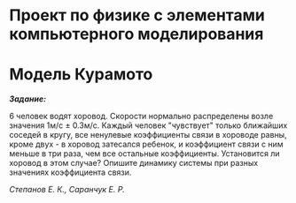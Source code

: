 # Проект по физике с элементами компьютерного моделирования
# Модель Курамото


___Задание:___

6 человек водят хоровод. Скорости нормально распределены возле значения 1м/с ± 0.3м/с. Каждый человек "чувствует" только ближайших соседей в кругу, все ненулевые коэффициенты связи в хороводе равны, кроме двух - в хоровод затесался ребенок, и коэффициент связи с ним меньше в три раза, чем все остальные коэффициенты. Установится ли хоровод в этом случае? Опишите динамику системы при разных значениях коэффициента связи.



_Степанов Е. К., Саранчук Е. Р._
